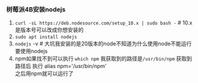 ### 树莓派4B安装nodejs

1. `curl -sL https://deb.nodesource.com/setup_10.x | sudo bash -`   # 10.x是版本号可以改成你想安装的
2. `sudo apt install nodejs`
3. `nodejs` -v  # 大坑我安装的是20版本的node不知道为什么使用node不能运行 要使用nodejs
4. npm如果找不到可以执行
 `which npm`  我获取到的路径是`/usr/bin/npm` 
 获取到路径后 执行 alias npm='/usr/bin/npm'  
 之后用npm就可以运行了